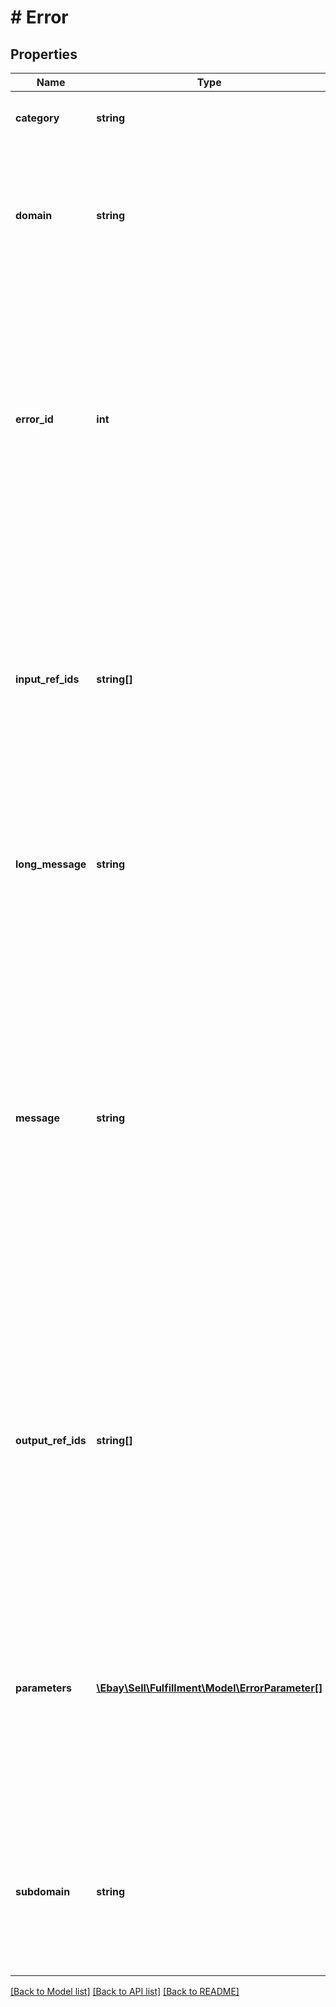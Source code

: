 # # Error

## Properties

Name | Type | Description | Notes
------------ | ------------- | ------------- | -------------
**category** | **string** | The context or source of this error or warning. | [optional]
**domain** | **string** | The name of the domain containing the service or application. For example, sell is a domain. | [optional]
**error_id** | **int** | A positive integer that uniquely identifies the specific error condition that occurred. Your application can use these values as error code identifiers in your customized error-handling algorithms. | [optional]
**input_ref_ids** | **string[]** | A list of one or more specific request elements (if any) associated with the error or warning. The format of these strings depends on the request payload format. For JSON, use JSONPath notation. | [optional]
**long_message** | **string** | An expanded version of the message field. Maximum length: 200 characters | [optional]
**message** | **string** | A message about the error or warning which is device agnostic and readable by end users and application developers. It explains what the error or warning is, and how to fix it (in a general sense). If applicable, the value is localized to the end user&#39;s requested locale. Maximum length: 50 characters | [optional]
**output_ref_ids** | **string[]** | A list of one or more specific response elements (if any) associated with the error or warning. The format of these strings depends on the request payload format. For JSON, use JSONPath notation. | [optional]
**parameters** | [**\Ebay\Sell\Fulfillment\Model\ErrorParameter[]**](ErrorParameter.md) | Contains a list of name/value pairs that provide additional information concerning this error or warning. Each item in the list is an input parameter that contributed to the error or warning condition. | [optional]
**subdomain** | **string** | The name of the domain&#39;s subsystem or subdivision. For example, fulfillment is a subdomain in the sell domain. | [optional]

[[Back to Model list]](../../README.md#models) [[Back to API list]](../../README.md#endpoints) [[Back to README]](../../README.md)
